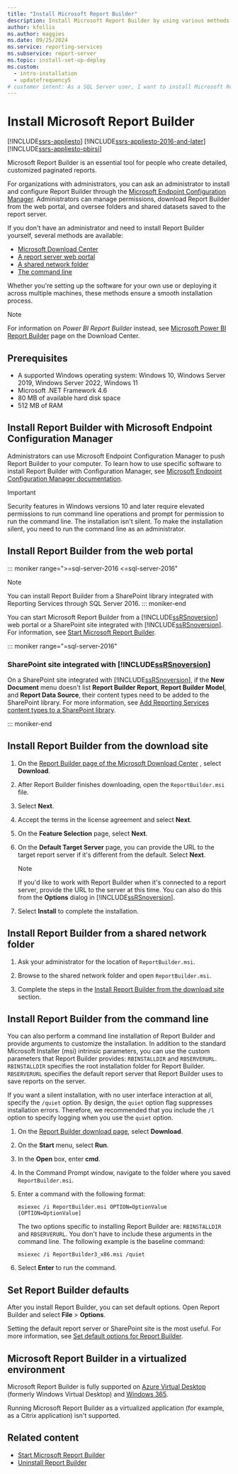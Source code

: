 ```yaml
---
title: "Install Microsoft Report Builder"
description: Install Microsoft Report Builder by using various methods including Microsoft Endpoint Configuration Manager, the web portal, and the command line.
author: kfollis
ms.author: maggies
ms.date: 09/25/2024
ms.service: reporting-services
ms.subservice: report-server
ms.topic: install-set-up-deploy
ms.custom:
  - intro-installation
  - updatefrequency5
# customer intent: As a SQL Server user, I want to install Microsoft Report Builder so that I have the necessary tools for report authoring.
---
```

# Install Microsoft Report Builder

[!INCLUDE[ssrs-appliesto](../../includes/ssrs-appliesto.md)] [!INCLUDE[ssrs-appliesto-2016-and-later](../../includes/ssrs-appliesto-2016-and-later.md)] [!INCLUDE[ssrs-appliesto-pbirsi](../../includes/ssrs-appliesto-pbirs.md)]

Microsoft Report Builder is an essential tool for people who create detailed, customized paginated reports. 

For organizations with administrators, you can ask an administrator to install and configure Report Builder through the [Microsoft Endpoint Configuration Manager](#install-report-builder-with-microsoft-endpoint-configuration-manager). Administrators can manage permissions, download Report Builder from the web portal, and oversee folders and shared datasets saved to the report server.

If you don't have an administrator and need to install Report Builder yourself, several methods are available:

- [Microsoft Download Center](#download)
- [A report server web portal](#install-report-builder-from-the-web-portal)
- [A shared network folder](#install-report-builder-from-a-shared-network-folder)
- [The command line](#install-report-builder-from-the-command-line)

Whether you're setting up the software for your own use or deploying it across multiple machines, these methods ensure a smooth installation process.

> [!NOTE]
> For information on *Power BI Report Builder* instead, see [Microsoft Power BI Report Builder](https://www.microsoft.com/download/details.aspx?id=105942) page on the Download Center.

## Prerequisites
  
- A supported Windows operating system: Windows 10, Windows Server 2019, Windows Server 2022, Windows 11
- Microsoft .NET Framework 4.6
- 80 MB of available hard disk space
- 512 MB of RAM

## Install Report Builder with Microsoft Endpoint Configuration Manager
  
 Administrators can use Microsoft Endpoint Configuration Manager to push Report Builder to your computer. To learn how to use specific software to install Report Builder with Configuration Manager, see [Microsoft Endpoint Configuration Manager documentation](/configmgr/).

> [!IMPORTANT]  
> Security features in Windows versions 10 and later require elevated permissions to run command line operations and prompt for permission to run the command line. The installation isn't silent. To make the installation silent, you need to run the command line as an administrator.  

## Install Report Builder from the web portal

::: moniker range=">=sql-server-2016 <=sql-server-2016"
> [!NOTE]
> You can install Report Builder from a SharePoint library integrated with Reporting Services through SQL Server 2016.
::: moniker-end

 You can start Microsoft Report Builder from a [!INCLUDE[ssRSnoversion](../../includes/ssrsnoversion-md.md)] web portal or a SharePoint site integrated with [!INCLUDE[ssRSnoversion](../../includes/ssrsnoversion-md.md)]. For information, see [Start Microsoft Report Builder](../../reporting-services/report-builder/start-report-builder.md).  

::: moniker range="=sql-server-2016"
  
### SharePoint site integrated with [!INCLUDE[ssRSnoversion](../../includes/ssrsnoversion-md.md)]
  
 On a SharePoint site integrated with [!INCLUDE[ssRSnoversion](../../includes/ssrsnoversion-md.md)], if the **New Document** menu doesn't list **Report Builder Report**, **Report Builder Model**, and **Report Data Source**, their content types need to be added to the SharePoint library. For more information, see [Add Reporting Services content types to a SharePoint library](../../reporting-services/report-server-sharepoint/add-reporting-services-content-types-to-a-sharepoint-library.md).  

::: moniker-end

## <a name="download"></a> Install Report Builder from the download site  
  
1. On  the [Report Builder page of the Microsoft Download Center](https://go.microsoft.com/fwlink/?LinkID=734968) , select **Download**.  
  
1. After Report Builder finishes downloading, open the `ReportBuilder.msi` file.  
  
1. Select **Next**.

1. Accept the terms in the license agreement and select **Next**.  

1. On the **Feature Selection** page, select **Next**.
  
1. On the **Default Target Server** page, you can provide the URL to the target report server if it's different from the default. Select **Next**.  
  
    > [!NOTE]  
    >  If you'd like to work with Report Builder when it's connected to a report server, provide the URL to the server at this time. You can also do this from the **Options** dialog in [!INCLUDE[ssRSnoversion](../../includes/ssrsnoversion-md.md)].  
  
1. Select **Install** to complete the installation.  
  
## Install Report Builder from a shared network folder
  
1. Ask your administrator for the location of `ReportBuilder.msi`.  
  
1. Browse to the shared network folder and open `ReportBuilder.msi`.  
  
1. Complete the steps in the [Install Report Builder from the download site](#download) section.  
  
## Install Report Builder from the command line

 You can also perform a command line installation of Report Builder and provide arguments to customize the installation. In addition to the standard Microsoft Installer (msi) intrinsic parameters, you can use the custom parameters that Report Builder provides: `RBINSTALLDIR` and `RBSERVERURL`. `RBINSTALLDIR` specifies the root installation folder for Report Builder. `RBSERVERURL` specifies the default report server that Report Builder uses to save reports on the server.  
  
 If you want a silent installation, with no user interface interaction at all, specify the `/quiet` option. By design, the `quiet` option flag suppresses installation errors. Therefore, we recommended that you include the `/l` option to specify logging when you use the `quiet` option.
  
1. On the [Report Builder download page](https://go.microsoft.com/fwlink/?LinkID=734968), select **Download**.    
  
1. On the **Start** menu, select **Run**.  
  
1. In the **Open** box, enter **cmd**.  
  
1. In the Command Prompt window, navigate to the folder where you saved `ReportBuilder.msi`.  
  
1. Enter a command with the following format:  
  
     `msiexec /i ReportBuilder.msi OPTION=OptionValue [OPTION=OptionValue]`  
  
     The two options specific to installing Report Builder are: `RBINSTALLDIR` and `RBSERVERURL`. You don't have to include these arguments in the command line. The following example is the baseline command:  
  
     `msiexec /i ReportBuilder3_x86.msi /quiet`  
  
1. Select **Enter** to run the command.  
  
## Set Report Builder defaults  

After you install Report Builder, you can set default options. Open Report Builder and select **File** > **Options**.  
  
Setting the default report server or SharePoint site is the most useful. For more information, see [Set default options for Report Builder](../../reporting-services/report-builder/set-default-options-for-report-builder.md).  
  

## Microsoft Report Builder in a virtualized environment

Microsoft Report Builder is fully supported on [Azure Virtual Desktop](/azure/virtual-desktop/overview) (formerly Windows Virtual Desktop) and [Windows 365](/windows-365/overview). 

Running Microsoft Report Builder as a virtualized application (for example, as a Citrix application) isn't supported.

## Related content

- [Start Microsoft Report Builder](../../reporting-services/report-builder/start-report-builder.md)
- [Uninstall Report Builder](../../reporting-services/install-windows/uninstall-report-builder.md)

